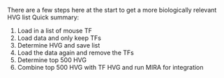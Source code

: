 There are a few steps here at the start to get a more biologically relevant HVG list
Quick summary:
1. Load in a list of mouse TF
2. Load data and only keep TFs
3. Determine HVG and save list
4. Load the data again and remove the TFs
5. Determine top 500 HVG
6. Combine top 500 HVG with TF HVG and run MIRA for integration